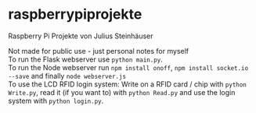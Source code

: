 # raspberrypiprojekte
Raspberry Pi Projekte von Julius Steinhäuser

Not made for public use - just personal notes for myself <br>
To run the Flask webserver use `python main.py`.<br>
To run the Node webserver run `npm install onoff`, `npm install socket.io --save` and finally `node webserver.js`<br>
To use the LCD RFID login system: Write on a RFID card / chip with `python Write.py`, read it (if you want to) with `python Read.py` and use the login system with `python login.py`.

